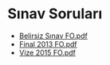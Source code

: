 # Sınav Soruları

<!--Index-->

- [Belirsiz Sınav FO.pdf](https://github.com//yedhrab/IstanbulUniversity-CE/raw/master/2.%20S%C4%B1n%C4%B1f%202.%20D%C3%B6nem%20Notlar%C4%B1/File%20Organization/S%C4%B1nav%20Sorular%C4%B1/Belirsiz%20S%C4%B1nav%20FO.pdf)
- [Final 2013 FO.pdf](https://github.com//yedhrab/IstanbulUniversity-CE/raw/master/2.%20S%C4%B1n%C4%B1f%202.%20D%C3%B6nem%20Notlar%C4%B1/File%20Organization/S%C4%B1nav%20Sorular%C4%B1/Final%202013%20FO.pdf)
- [Vize 2015 FO.pdf](https://github.com//yedhrab/IstanbulUniversity-CE/raw/master/2.%20S%C4%B1n%C4%B1f%202.%20D%C3%B6nem%20Notlar%C4%B1/File%20Organization/S%C4%B1nav%20Sorular%C4%B1/Vize%202015%20FO.pdf)

<!--Index-->
